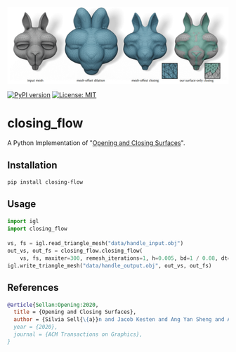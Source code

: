<img src="./closing_flow.png" width="1200px"></img>

[![PyPI version](https://badge.fury.io/py/closing-flow.svg)](https://pypi.org/project/closing-flow)
[![License: MIT](https://img.shields.io/badge/License-MIT-yellow.svg)](https://opensource.org/licenses/MIT)

# closing_flow

A Python Implementation
of "[Opening and Closing Surfaces](https://dgp.toronto.edu/~sgsellan/pdf/opening-and-closing-surfaces.pdf)".

## Installation

```bash
pip install closing-flow
```

## Usage

```python
import igl
import closing_flow

vs, fs = igl.read_triangle_mesh("data/handle_input.obj")
out_vs, out_fs = closing_flow.closing_flow(
    vs, fs, maxiter=300, remesh_iterations=1, h=0.005, bd=1 / 0.08, dt=0.001, tol=1e-5)
igl.write_triangle_mesh("data/handle_output.obj", out_vs, out_fs)
```

## References

```bibtex
@article{Sellan:Opening:2020,
  title = {Opening and Closing Surfaces},
  author = {Silvia Sell{\{a}}n and Jacob Kesten and Ang Yan Sheng and Alec Jacobson},
  year = {2020},
  journal = {ACM Transactions on Graphics},
}
```